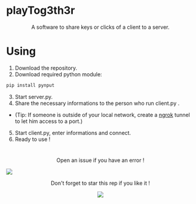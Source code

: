 # playTog3th3r
<p align="center">A software to share keys or clicks of a client to a server.</p>

# Using


1. Download the repository.
2. Download required python module:
```diff
pip install pynput
```
3. Start server.py.
4. Share the necessary informations to the person who run client.py .
* (Tip: If someone is outside of your local network, create a [ngrok](https://ngrok.com/) tunnel to let him access to a port.)
5. Start client.py, enter informations and connect.
6. Ready to use !

#

<p align="center">Open an issue if you have an error !</p>

<img src="https://user-images.githubusercontent.com/62818208/115315103-eb403a80-a176-11eb-9cd7-e8a84adc4c6d.png"/>

<p align="center">
  Don't forget to star this rep if you like it !
</p>
<p align="center">
  <img src="https://user-images.githubusercontent.com/62818208/106037845-7c9f9380-60d7-11eb-9b74-10f40a6971aa.gif"/>
</p>
